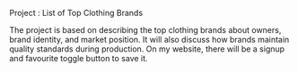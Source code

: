 Project : List of Top Clothing Brands

The project is based on describing the top clothing brands about owners, brand identity, and market position.
It will also discuss how brands maintain quality standards during production.
On my website, there will be a signup and favourite toggle button to save it.